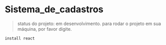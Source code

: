 # Sistema_de_cadastros
> status do projeto: em desenvolvimento. 
para rodar o projeto em sua máquina, por favor digite.
 ````
 install react 
 ````
